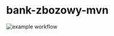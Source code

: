 # bank-zbozowy-mvn
![example workflow](https://github.com/chwistuniu/bank-zbozowy-mvn/actions/workflows/actions/workflows/ci.yml/badge.svg)
